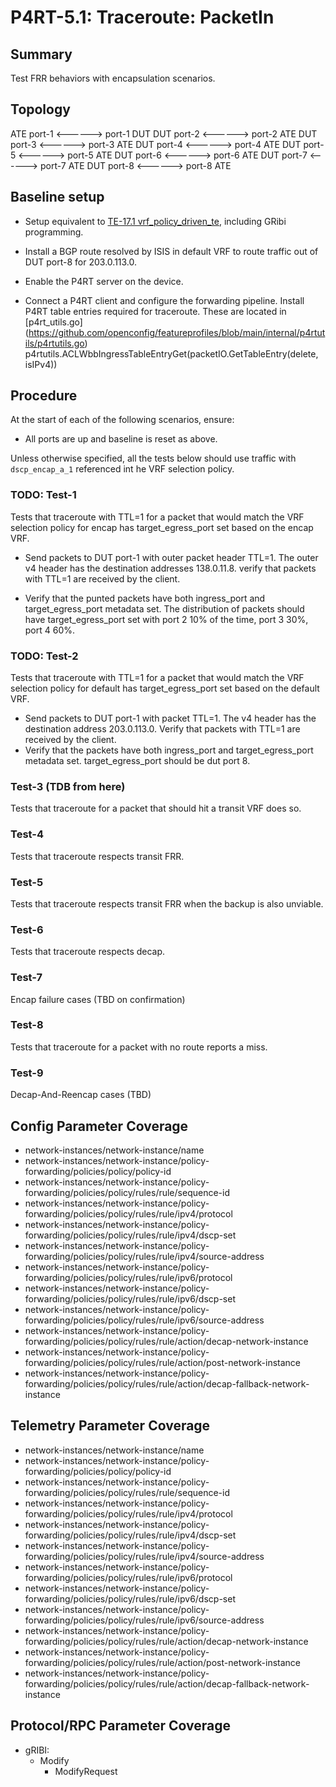# P4RT-5.1: Traceroute: PacketIn

## Summary

Test FRR behaviors with encapsulation scenarios.

## Topology

ATE port-1 <------> port-1 DUT
DUT port-2 <------> port-2 ATE
DUT port-3 <------> port-3 ATE
DUT port-4 <------> port-4 ATE
DUT port-5 <------> port-5 ATE
DUT port-6 <------> port-6 ATE
DUT port-7 <------> port-7 ATE
DUT port-8 <------> port-8 ATE

## Baseline setup

*   Setup equivalent to [TE-17.1 vrf_policy_driven_te](https://github.com/openconfig/featureprofiles/blob/main/feature/experimental/gribi/otg_tests/vrf_policy_driven_te/README.md), including GRibi programming.

*   Install a BGP route resolved by ISIS in default VRF to route traffic out of DUT port-8 for 203.0.113.0.

*   Enable the P4RT server on the device.

*   Connect a P4RT client and configure the forwarding pipeline. Install P4RT table entries required for traceroute.
	These are located in [p4rt_utils.go] (https://github.com/openconfig/featureprofiles/blob/main/internal/p4rtutils/p4rtutils.go)
	p4rtutils.ACLWbbIngressTableEntryGet(packetIO.GetTableEntry(delete, isIPv4))


## Procedure

At the start of each of the following scenarios, ensure:

*   All ports are up and baseline is reset as above.

Unless otherwise specified, all the tests below should use traffic with
`dscp_encap_a_1` referenced int he VRF selection policy.

### TODO: Test-1

Tests that traceroute with TTL=1 for a packet that would match the VRF
selection policy for encap has target_egress_port set based on the
encap VRF.

*   Send packets to DUT port-1 with outer packet header TTL=1. The outer v4 header has the destination
    addresses 138.0.11.8. verify that packets with TTL=1 are received by the client.

*   Verify that the punted packets have both ingress_port and target_egress_port metadata set.
The distribution of packets should have target_egress_port set with port 2 10% of the time, port 3 30%, port 4 60%.

### TODO: Test-2

Tests that traceroute with TTL=1 for a packet that would match the VRF
selection policy for default has target_egress_port set based on the
default VRF.

*   Send packets to DUT port-1 with packet TTL=1. The v4 header has the destination
    address 203.0.113.0.  Verify that packets with TTL=1 are received by the client.
*   Verify that the packets have both ingress_port and target_egress_port metadata set.
target_egress_port should be dut port 8.


### Test-3 (TDB from here)

Tests that traceroute for a packet that should hit a transit VRF does so.

### Test-4

Tests that traceroute respects transit FRR.

### Test-5

Tests that traceroute respects transit FRR when the backup is also unviable.

### Test-6

Tests that traceroute respects decap.

### Test-7

Encap failure cases (TBD on confirmation)

### Test-8

Tests that traceroute for a packet with no route reports a miss.

### Test-9

Decap-And-Reencap cases (TBD)

## Config Parameter Coverage

*   network-instances/network-instance/name
*   network-instances/network-instance/policy-forwarding/policies/policy/policy-id
*   network-instances/network-instance/policy-forwarding/policies/policy/rules/rule/sequence-id
*   network-instances/network-instance/policy-forwarding/policies/policy/rules/rule/ipv4/protocol
*   network-instances/network-instance/policy-forwarding/policies/policy/rules/rule/ipv4/dscp-set
*   network-instances/network-instance/policy-forwarding/policies/policy/rules/rule/ipv4/source-address
*   network-instances/network-instance/policy-forwarding/policies/policy/rules/rule/ipv6/protocol
*   network-instances/network-instance/policy-forwarding/policies/policy/rules/rule/ipv6/dscp-set
*   network-instances/network-instance/policy-forwarding/policies/policy/rules/rule/ipv6/source-address
*   network-instances/network-instance/policy-forwarding/policies/policy/rules/rule/action/decap-network-instance
*   network-instances/network-instance/policy-forwarding/policies/policy/rules/rule/action/post-network-instance
*   network-instances/network-instance/policy-forwarding/policies/policy/rules/rule/action/decap-fallback-network-instance

## Telemetry Parameter Coverage

*   network-instances/network-instance/name
*   network-instances/network-instance/policy-forwarding/policies/policy/policy-id
*   network-instances/network-instance/policy-forwarding/policies/policy/rules/rule/sequence-id
*   network-instances/network-instance/policy-forwarding/policies/policy/rules/rule/ipv4/protocol
*   network-instances/network-instance/policy-forwarding/policies/policy/rules/rule/ipv4/dscp-set
*   network-instances/network-instance/policy-forwarding/policies/policy/rules/rule/ipv4/source-address
*   network-instances/network-instance/policy-forwarding/policies/policy/rules/rule/ipv6/protocol
*   network-instances/network-instance/policy-forwarding/policies/policy/rules/rule/ipv6/dscp-set
*   network-instances/network-instance/policy-forwarding/policies/policy/rules/rule/ipv6/source-address
*   network-instances/network-instance/policy-forwarding/policies/policy/rules/rule/action/decap-network-instance
*   network-instances/network-instance/policy-forwarding/policies/policy/rules/rule/action/post-network-instance
*   network-instances/network-instance/policy-forwarding/policies/policy/rules/rule/action/decap-fallback-network-instance

## Protocol/RPC Parameter Coverage

*   gRIBI:
    *   Modify
        *   ModifyRequest
   


